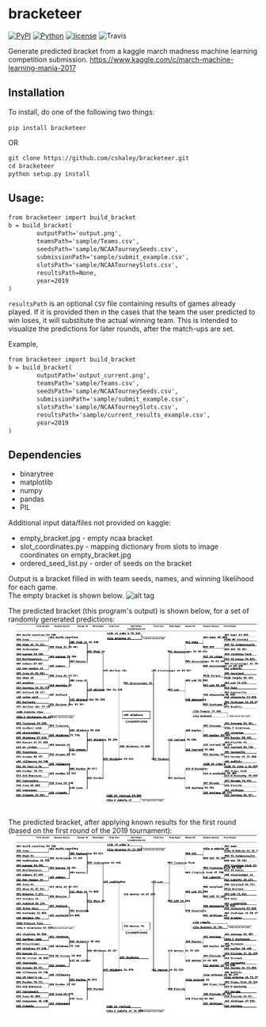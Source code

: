 # bracketeer
[![PyPI](https://img.shields.io/pypi/v/bracketeer.svg)]()
[![Python](https://img.shields.io/pypi/pyversions/bracketeer.svg)]()
[![license](https://img.shields.io/github/license/cshaley/bracketeer.svg)]()
![Travis](https://img.shields.io/travis/cshaley/bracketeer.svg)



Generate predicted bracket from a kaggle march madness machine learning competition submission.
https://www.kaggle.com/c/march-machine-learning-mania-2017

## Installation
To install, do one of the following two things:

`pip install bracketeer`

OR

```
git clone https://github.com/cshaley/bracketeer.git
cd bracketeer
python setup.py install
```

## Usage:
```
from bracketeer import build_bracket
b = build_bracket(
        outputPath='output.png',
        teamsPath='sample/Teams.csv',
        seedsPath='sample/NCAATourneySeeds.csv',
        submissionPath='sample/submit_example.csv',
        slotsPath='sample/NCAATourneySlots.csv',
        resultsPath=None,
        year=2019
)
```

`resultsPath` is an optional `CSV` file containing 
results of games already played. If it is provided then in 
the cases that the team the user predicted to win 
loses, it will substitute the actual winning team. This is
intended to visualize the predictions for later rounds, after the
match-ups are set.

Example, 

```
from bracketeer import build_bracket
b = build_bracket(
        outputPath='output_current.png',
        teamsPath='sample/Teams.csv',
        seedsPath='sample/NCAATourneySeeds.csv',
        submissionPath='sample/submit_example.csv',
        slotsPath='sample/NCAATourneySlots.csv',
        resultsPath='sample/current_results_example.csv',
        year=2019
)
```

## Dependencies
* binarytree
* matplotlib
* numpy
* pandas
* PIL

Additional input data/files not provided on kaggle:
* empty_bracket.jpg - empty ncaa bracket
* slot_coordinates.py - mapping dictionary from slots to image coordinates on empty_bracket.jpg
* ordered_seed_list.py - order of seeds on the bracket

Output is a bracket filled in with team seeds, names, and winning likelihood for each game.  
The empty bracket is shown below.
![alt tag](/bracketeer/empty_brackets/2017.jpg)

The predicted bracket (this program's output) is shown below, for a set of randomly generated 
predictions:
![alt tag](/sample/output.png)

The predicted bracket, after applying known results for the first round (based on the first round of the 2019 tournament):
![alt tag](/sample/output_current.png)
